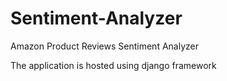 # Sentiment-Analyzer
Amazon Product Reviews Sentiment Analyzer 

The application is hosted using django framework
